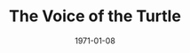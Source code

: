 ---
title: The Voice of the Turtle
date: 1971-01-08
closing_date: 1971-01-23
layout: productions
playbill:
Theatre: Theatre Jacksonville
Venue: Little Theatre
cast:
- Sally Middleton: Pru Eatman
- Olive Lashbrooke: Carol Kearney
- Bill Page: Ron Davenport
crew:
- Director: Robert Knowles
- Technical Director: Ham Waddell
- Stage Manager: Carolyn Courreges
- Assistant Stage Manager: Douglas Thomas
- Lighting:
  - Robert Claremont
  - Don DuClose
- Sound: Lloyd Jeffords
- Properties:
  - Katie Raven
  - Vivienne Winemiller
  - Betty Davenport
  - Norma Patrick
- Costumes: Gert Berman
- Make-up: Marshall Grauer
- Set Construction:
  - Lloyd Jeffords
  - Roberta Quattlebaum
  - James Graczyk
  - Ken Moody
- Publicity: Diane Somerville
- Box Office: Ann Dubow
external_links:
---
